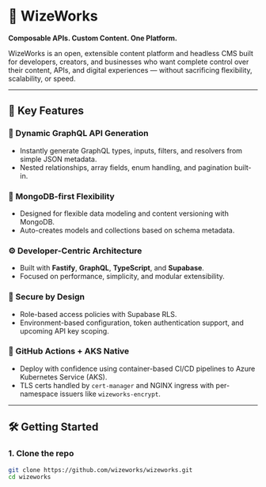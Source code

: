 # 🚀 WizeWorks

**Composable APIs. Custom Content. One Platform.**

WizeWorks is an open, extensible content platform and headless CMS built for developers, creators, and businesses who want complete control over their content, APIs, and digital experiences — without sacrificing flexibility, scalability, or speed.

---

## 🌟 Key Features

### 🔧 Dynamic GraphQL API Generation
- Instantly generate GraphQL types, inputs, filters, and resolvers from simple JSON metadata.
- Nested relationships, array fields, enum handling, and pagination built-in.

### 🧱 MongoDB-first Flexibility
- Designed for flexible data modeling and content versioning with MongoDB.
- Auto-creates models and collections based on schema metadata.

### ⚙️ Developer-Centric Architecture
- Built with **Fastify**, **GraphQL**, **TypeScript**, and **Supabase**.
- Focused on performance, simplicity, and modular extensibility.

### 🔐 Secure by Design
- Role-based access policies with Supabase RLS.
- Environment-based configuration, token authentication support, and upcoming API key scoping.

### 🚀 GitHub Actions + AKS Native
- Deploy with confidence using container-based CI/CD pipelines to Azure Kubernetes Service (AKS).
- TLS certs handled by `cert-manager` and NGINX ingress with per-namespace issuers like `wizeworks-encrypt`.

---

## 🛠️ Getting Started

### 1. Clone the repo
```bash
git clone https://github.com/wizeworks/wizeworks.git
cd wizeworks
